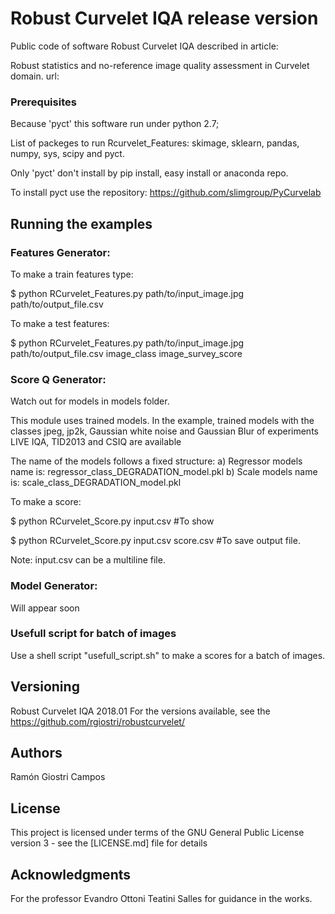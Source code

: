 #  Robust Curvelet IQA release version

Public code of software Robust Curvelet IQA described in article:

Robust statistics and no-reference image quality assessment in Curvelet domain.
url:

### Prerequisites

Because 'pyct' this software run under python 2.7;

List of packeges to run Rcurvelet_Features: skimage, sklearn, pandas, numpy, sys, scipy and pyct.

Only 'pyct' don't install by pip install, easy install or anaconda repo. 

To install pyct use the repository: https://github.com/slimgroup/PyCurvelab

## Running the examples

### Features Generator: 

To make a train features type:

$ python RCurvelet_Features.py path/to/input_image.jpg path/to/output_file.csv

To make a test features:

$ python RCurvelet_Features.py path/to/input_image.jpg path/to/output_file.csv image_class image_survey_score

### Score Q Generator:

Watch out for models in models folder.

This module uses trained models. 
In the example, trained models with the classes jpeg, jp2k, Gaussian white noise and Gaussian Blur of experiments LIVE IQA, TID2013 and CSIQ are available

The name of the models follows a fixed structure: 
a) Regressor models name is: regressor_class_DEGRADATION_model.pkl
b) Scale models name is: scale_class_DEGRADATION_model.pkl

To make a score:

$ python RCurvelet_Score.py input.csv #To show

$ python RCurvelet_Score.py input.csv score.csv #To save output file.

Note: input.csv can be a multiline file.


### Model Generator:

Will appear soon

### Usefull script for batch of images

Use a shell script "usefull_script.sh" to make a scores for a batch of images.

## Versioning

Robust Curvelet IQA 2018.01
For the versions available, see the https://github.com/rgiostri/robustcurvelet/

## Authors
Ramón Giostri Campos

## License

This project is licensed under terms of the GNU General Public License version 3 - see the [LICENSE.md] file for details

## Acknowledgments

For the professor Evandro Ottoni Teatini Salles for guidance in the works.





